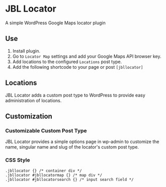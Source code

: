 # JBL Locator
A simple WordPress Google Maps locator plugin

## Use
1. Install plugin.
2. Go to ```Locator Map``` settings and add your Google Maps API browser key.
4. Add locations to the configured ```Locations``` post type.
3. Add the following shortcode to your page or post ```[jbllocator]```

## Locations
JBL Locator adds a custom post type to WordPress to provide easy administration of locations.

## Customization

### Customizable Custom Post Type
JBL Locator provides a simple options page in wp-admin to customize the name, singular name and slug of the locator's custom post type.

### CSS Style
```
.jbllocator {} /* container div */
.jbllocator #jbllocatormap {} /* map div */
.jbllocator #jbllocatorsearch {} /* input search field */
```

